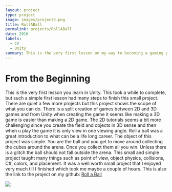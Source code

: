 ```yaml
---
layout: project
type: project
image: images/project3.png
title: RollABall
permalink: projects/RollABall
date: 2016
labels:
  - C#
  - Unity
summary: This is the very first lesson on my way to becoming a gaming programmer.
---
```


# From the Beginning
This is the very first lesson you learn in Unity. This took a while to complete, but such a simple first lesson had many steps to finish this small project. There are quiet a few more projects but this project shows the scope of what you can do. There is a split creation of games between 2D and 3D games and from Unity when creating the game it seems like making a 3D game is easier than making a 2D game. The 2D tutorials seems a bit more challenging since you create the field and objects in 3D sense and then when u play the game it is only view in one viewing angle. Roll a ball was a great introduction to what can be a life long career. The object of this project was simple. You are the ball and you get to move around collecting the cubes around the arena. Once you collect them all you win. Unless there is a glitch the ball should not fall outside the arena. This small and simple project taught many things such as point of view, object physics, collisions, C#, colors, and placement. It was a well worth small project that I enjoyed very much till I finished which took me maybe a couple of hours. This is also the link to the project on my github: [Roll a Ball](https://github.com/creighton-gorai/RollABall)

<div class="ui large rounded images">
<img class="ui large middle image" src="{{ site.baseurl }}/images/2017-08-29.png">
</div>
